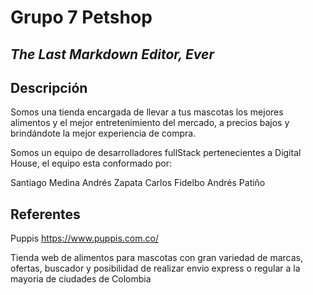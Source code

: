 # Grupo 7 Petshop

## _The Last Markdown Editor, Ever_

## Descripción

Somos una tienda encargada de llevar a tus mascotas los mejores alimentos y el mejor entretenimiento del mercado, a precios bajos y brindándote la mejor experiencia de compra.

Somos un equipo de desarrolladores fullStack pertenecientes a Digital House, el equipo esta conformado por:

Santiago Medina
Andrés Zapata
Carlos Fidelbo
Andrés Patiño

## Referentes

Puppis
https://www.puppis.com.co/

Tienda web de alimentos para mascotas con gran variedad de marcas, ofertas, buscador y posibilidad de realizar envio express o regular a la mayoria de ciudades de Colombia
